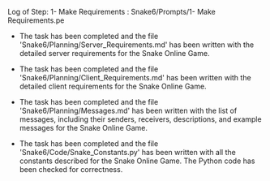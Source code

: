 Log of Step: 1- Make Requirements : Snake6/Prompts/1- Make Requirements.pe


 - The task has been completed and the file 'Snake6/Planning/Server_Requirements.md' has been written with the detailed server requirements for the Snake Online Game.

 - The task has been completed and the file 'Snake6/Planning/Client_Requirements.md' has been written with the detailed client requirements for the Snake Online Game.

 - The task has been completed and the file 'Snake6/Planning/Messages.md' has been written with the list of messages, including their senders, receivers, descriptions, and example messages for the Snake Online Game.

 - The task has been completed and the file 'Snake6/Code/Snake_Constants.py' has been written with all the constants described for the Snake Online Game. The Python code has been checked for correctness.